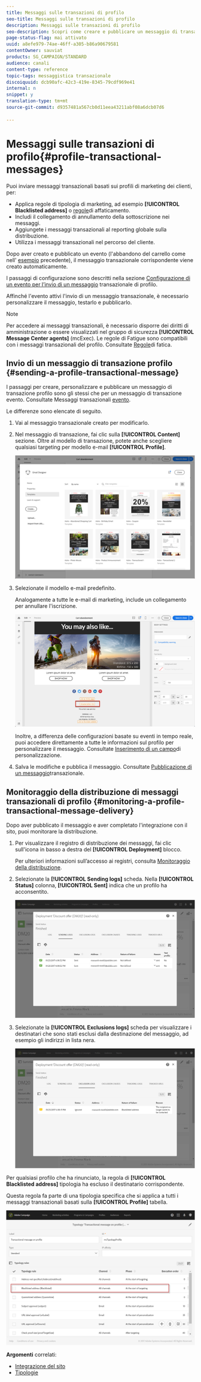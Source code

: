 ```yaml
---
title: Messaggi sulle transazioni di profilo
seo-title: Messaggi sulle transazioni di profilo
description: Messaggi sulle transazioni di profilo
seo-description: Scopri come creare e pubblicare un messaggio di transazione profilo.
page-status-flag: mai attivato
uuid: a8efe979-74ae-46ff-a305-b86a90679581
contentOwner: sauviat
products: SG_CAMPAIGN/STANDARD
audience: canali
content-type: reference
topic-tags: messaggistica transazionale
discoiquuid: dcb90afc-42c3-419e-8345-79cdf969e41
internal: n
snippet: y
translation-type: tm+mt
source-git-commit: d9357481a567cb0d11eea43211abf08a6dcb07d6

---
```



# Messaggi sulle transazioni di profilo{#profile-transactional-messages}

Puoi inviare messaggi transazionali basati sui profili di marketing dei clienti, per:

* Applica regole di tipologia di marketing, ad esempio **[!UICONTROL Blacklisted address]** o [regole](../../administration/using/fatigue-rules.md)di affaticamento.
* Includi il collegamento di annullamento della sottoscrizione nei messaggi.
* Aggiungete i messaggi transazionali al reporting globale sulla distribuzione.
* Utilizza i messaggi transazionali nel percorso del cliente.

Dopo aver creato e pubblicato un evento (l'abbandono del carrello come nell' [esempio](../../channels/using/about-transactional-messaging.md#transactional-messaging-operating-principle) precedente), il messaggio transazionale corrispondente viene creato automaticamente.

I passaggi di configurazione sono descritti nella sezione [Configurazione di un evento per l’invio di un messaggio](../../administration/using/configuring-transactional-messaging.md#use-case--configuring-an-event-to-send-a-transactional-message) transazionale di profilo.

Affinché l'evento attivi l'invio di un messaggio transazionale, è necessario personalizzare il messaggio, testarlo e pubblicarlo.

>[!NOTE]
>
>Per accedere ai messaggi transazionali, è necessario disporre dei diritti di amministrazione o essere visualizzati nel gruppo di sicurezza **[!UICONTROL Message Center agents]** (mcExec). Le regole di Fatigue sono compatibili con i messaggi transazionali del profilo. Consultate [Regole](../../administration/using/fatigue-rules.md)di fatica.

## Invio di un messaggio di transazione profilo {#sending-a-profile-transactional-message}

I passaggi per creare, personalizzare e pubblicare un messaggio di transazione profilo sono gli stessi che per un messaggio di transazione evento. Consultate Messaggi transazionali [evento](../../channels/using/event-transactional-messages.md).

Le differenze sono elencate di seguito.

1. Vai al messaggio transazionale creato per modificarlo.
1. Nel messaggio di transazione, fai clic sulla **[!UICONTROL Content]** sezione. Oltre al modello di transazione, potete anche scegliere qualsiasi targeting per modello e-mail **[!UICONTROL Profile]**.

   ![](assets/message-center_marketing_templates.png)

1. Selezionate il modello e-mail predefinito.

   Analogamente a tutte le e-mail di marketing, include un collegamento per annullare l'iscrizione.

   ![](assets/message-center_marketing_perso_unsubscription.png)

   Inoltre, a differenza delle configurazioni basate su eventi in tempo reale, puoi accedere direttamente a tutte le informazioni sul profilo per personalizzare il messaggio. Consultate [Inserimento di un campo](../../designing/using/personalization.md#inserting-a-personalization-field)di personalizzazione.

1. Salva le modifiche e pubblica il messaggio. Consultate [Pubblicazione di un messaggio](../../channels/using/event-transactional-messages.md#publishing-a-transactional-message)transazionale.

## Monitoraggio della distribuzione di messaggi transazionali di profilo {#monitoring-a-profile-transactional-message-delivery}

Dopo aver pubblicato il messaggio e aver completato l'integrazione con il sito, puoi monitorare la distribuzione.

1. Per visualizzare il registro di distribuzione dei messaggi, fai clic sull'icona in basso a destra del **[!UICONTROL Deployment]** blocco.

   Per ulteriori informazioni sull’accesso ai registri, consulta [Monitoraggio della distribuzione](../../sending/using/monitoring-a-delivery.md).

1. Selezionate la **[!UICONTROL Sending logs]** scheda. Nella **[!UICONTROL Status]** colonna, **[!UICONTROL Sent]** indica che un profilo ha acconsentito.

   ![](assets/message-center_marketing_sending_logs.png)

1. Selezionate la **[!UICONTROL Exclusions logs]** scheda per visualizzare i destinatari che sono stati esclusi dalla destinazione del messaggio, ad esempio gli indirizzi in lista nera.

   ![](assets/message-center_marketing_exclusion_logs.png)

Per qualsiasi profilo che ha rinunciato, la regola di **[!UICONTROL Blacklisted address]** tipologia ha escluso il destinatario corrispondente.

Questa regola fa parte di una tipologia specifica che si applica a tutti i messaggi transazionali basati sulla **[!UICONTROL Profile]** tabella.

![](assets/message-center_marketing_typology.png)

**Argomenti** correlati:

* [Integrazione del sito](../../administration/using/configuring-transactional-messaging.md#integrating-the-triggering-of-the-event-in-a-website)
* [Tipologie](../../administration/using/about-typology-rules.md)

